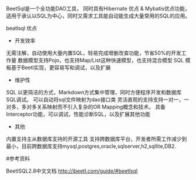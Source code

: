 BeetSql是一个全功能DAO工具， 同时具有Hibernate 优点 & Mybatis优点功能，适用于承认以SQL为中心，同时又需求工具能自动能生成大量常用的SQL的应用。

beatlsql 优点

* 开发效率

无需注解，自动使用大量内置SQL，轻易完成增删改查功能，节省50%的开发工作量
数据模型支持Pojo，也支持Map/List这种快速模型，也支持混合模型
SQL 模板基于Beetl实现，更容易写和调试，以及扩展

* 维护性

SQL 以更简洁的方式，Markdown方式集中管理，同时方便程序开发和数据库SQL调试。
可以自动将sql文件映射为dao接口类
灵活直观的支持支持一对一，一对多，多对多关系映射而不引入复杂的OR Mapping概念和技术。
具备Interceptor功能，可以调试，性能诊断SQL，以及扩展其他功能

* 其他 

内置支持主从数据库支持的开源工具
支持跨数据库平台，开发者所需工作减少到最小，目前跨数据库支持mysql,postgres,oracle,sqlserver,h2,sqllite,DB2.


#参考资料

BeetlSQL2.8中文文档 http://ibeetl.com/guide/#beetlsql